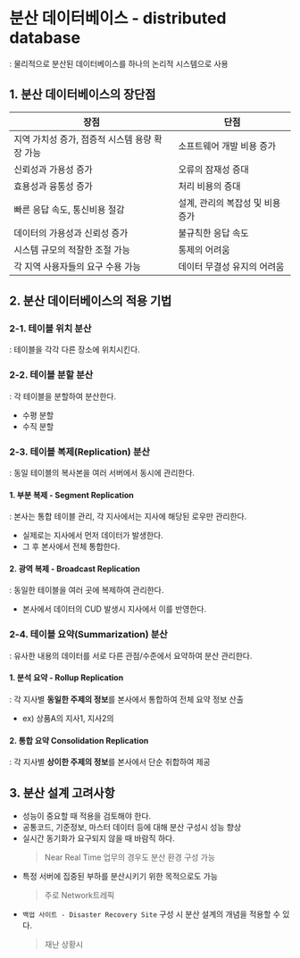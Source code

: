 # 분산 데이터베이스 - distributed database
: 물리적으로 분산된 데이터베이스를 하나의 논리적 시스템으로 사용

## 1. 분산 데이터베이스의 장단점
|                 장점                 |                단점                  |
|------------------------------------|--------------------------------------|
|지역 가치성 증가, 점증적 시스템 용량 확장 가능 |소프트웨어 개발 비용 증가                   |
|신뢰성과 가용성 증가                     |오류의 잠재성 증대                         |
|효용성과 융통성 증가                     |처리 비용의 증대                          |
|빠른 응답 속도, 통신비용 절감              |설계, 관리의 복잡성 및 비용 증가             |
|데이터의 가용성과 신뢰성 증가              |불규칙한 응답 속도                         |
|시스템 규모의 적잘한 조절 가능             |통제의 어려움                             |
|각 지역 사용자들의 요구 수용 가능           |데이터 무결성 유지의 어려움                  |

## 2. 분산 데이터베이스의 적용 기법
### 2-1. 테이블 위치 분산
: 테이블을 각각 다른 장소에 위치시킨다.

### 2-2. 테이블 분할 분산
: 각 테이블을 분할하여 분산한다.
- 수평 분할
- 수직 분할

### 2-3. 테이블 복제(Replication) 분산
: 동일 테이블의 복사본을 여러 서버에서 동시에 관리한다.

#### 1. 부분 복제 - Segment Replication
: 본사는 통합 테이블 관리, 각 지사에서는 지사에 해당된 로우만 관리한다.
- 실제로는 지사에서 먼저 데이터가 발생한다. 
- 그 후 본사에서 전체 통합한다.

#### 2. 광역 복제 - Broadcast Replication
: 동일한 테이블을 여러 곳에 복제하여 관리한다.
- 본사에서 데이터의 CUD 발생시 지사에서 이를 반영한다.

### 2-4. 테이블 요약(Summarization) 분산
: 유사한 내용의 데이터를 서로 다른 관점/수준에서 요약하여 분산 관리한다.

#### 1. 분석 요약 - Rollup Replication
: 각 지사별 **동일한 주제의 정보**를 본사에서 통합하여 전체 요약 정보 산출
- ex) 상품A의 지사1, 지사2의

#### 2. 통합 요약 Consolidation Replication
: 각 지사별 **상이한 주제의 정보**를 본사에서 단순 취합하여 제공

## 3. 분산 설계 고려사항
- 성능이 중요할 때 적용을 검토해야 한다.
- 공통코드, 기준정보, 마스터 데이터 등에 대해 분산 구성시 성능 향상
- 실시간 동기화가 요구되지 않을 때 바람직 하다.
  > Near Real Time 업무의 경우도 분산 환경 구성 가능
- 특정 서버에 집중된 부하를 분산시키기 위한 목적으로도 가능
  > 주로 Network트레픽
- `백업 사이트 - Disaster Recovery Site` 구성 시 분산 설계의 개념을 적용할 수 있다.
  > 재난 상황시